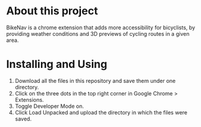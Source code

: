 # About this project
BikeNav is a chrome extension that adds more accessibility for bicyclists, by providing weather conditions and 3D previews of cycling routes in a given area.

# Installing and Using
1. Download all the files in this repository and save them under one directory.
2. Click on the three dots in the top right corner in Google Chrome > Extensions.
3. Toggle Developer Mode on.
4. Click Load Unpacked and upload the directory in which the files were saved.
